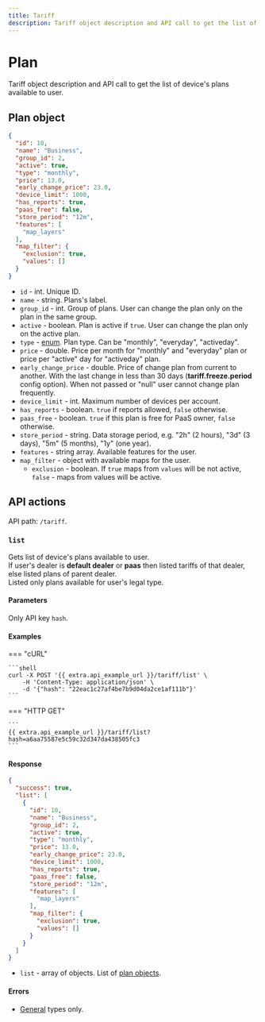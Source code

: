 ```yaml
---
title: Tariff
description: Tariff object description and API call to get the list of device's tariffs available to user.
---
```


# Plan

Tariff object description and API call to get the list of device's plans available to user.


## Plan object

```json
{
  "id": 10,
  "name": "Business",
  "group_id": 2,
  "active": true,
  "type": "monthly",
  "price": 13.0,
  "early_change_price": 23.0,
  "device_limit": 1000,
  "has_reports": true,
  "paas_free": false,
  "store_period": "12m",
  "features": [
    "map_layers"
  ],
  "map_filter": {
    "exclusion": true,
    "values": []
  }
}
```

* `id` - int. Unique ID.
* `name` - string. Plans's label.
* `group_id` - int. Group of plans. User can change the plan only on the plan in the same group.
* `active` - boolean. Plan is active if `true`. User can change the plan only on the active plan.
* `type` - [enum](../../../getting-started/introduction.md#data-types). Plan type. Can be "monthly", "everyday", "activeday".
* `price` - double. Price per month for "monthly" and "everyday" plan or price per "active" day for "activeday" plan.
* `early_change_price` - double. Price of change plan from current to another. With the last change in less than 30 days (**tariff.freeze.period** config option). When not passed or "null" user cannot change plan frequently.
* `device_limit` - int. Maximum number of devices per account.
* `has_reports` - boolean. `true` if reports allowed, `false` otherwise.
* `paas_free` - boolean. `true` if this plan is free for PaaS owner, `false` otherwise.
* `store_period` - string. Data storage period, e.g. "2h" (2 hours), "3d" (3 days), "5m" (5 months), "1y" (one year).
* `features` - string array. Available features for the user.
* `map_filter` - object with available maps for the user.
    * `exclusion` - boolean. If `true` maps from `values` will be not active, `false` - maps from values will be active.


## API actions

API path: `/tariff`.

### `list`

Gets list of device's plans available to user.<br>
If user's dealer is **default dealer** or **paas** then listed tariffs of that dealer, else listed plans of parent dealer.<br>
Listed only plans available for user's legal type.

#### Parameters

Only API key `hash`.

#### Examples

=== "cURL"

    ```shell
    curl -X POST '{{ extra.api_example_url }}/tariff/list' \
        -H 'Content-Type: application/json' \
        -d '{"hash": "22eac1c27af4be7b9d04da2ce1af111b"}'
    ```

=== "HTTP GET"

    ```
    {{ extra.api_example_url }}/tariff/list?hash=a6aa75587e5c59c32d347da438505fc3
    ```

#### Response

```json
{
  "success": true,
  "list": [
    {
      "id": 10,
      "name": "Business",
      "group_id": 2,
      "active": true,
      "type": "monthly",
      "price": 13.0,
      "early_change_price": 23.0,
      "device_limit": 1000,
      "has_reports": true,
      "paas_free": false,
      "store_period": "12m",
      "features": [
        "map_layers"
      ],
      "map_filter": {
        "exclusion": true,
        "values": []
      }
    }
  ]
}
```

* `list` - array of objects. List of [plan objects](#plan-object).

#### Errors

* [General](../../../getting-started/errors.md#error-codes) types only.

